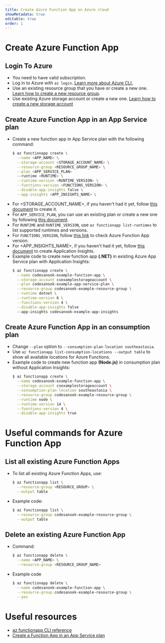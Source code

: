 ```yaml
---
title: Create Azure Function App on Azure cloud
showMetadata: true
editable: true
order: 1
---
```


# Create Azure Function App
## Login To Azure
- You need to have valid subscription.
- Log in to Azure with `az login`. [Learn more about Azure CLI.](/cloud-hosting/azure/azure-cli)
- Use an existing resource group that you have or create a new one. [Learn how to create a new resource group](/cloud-hosting/azure/azure-cli#createaresourcegroupwithdefaultsubscription.).
- Use existing Azure storage account or create a new one. [Learn how to create a new storage account](/cloud-hosting/azure/azure-storage-account/create-azure-storage-account)

## Create Azure Function App in an App Service plan
- Create a new function app in App Service plan with the following command:
  ```sh
  $ az functionapp create \
    --name <APP_NAME> \
    --storage-account <STORAGE_ACCOUNT_NAME> \
    --resource-group <RESOURCE_GROUP_NAME> \
    --plan <APP_SERVICE_PLAN>
    --runtime <RUNTIME> \
    --runtime-version <RUNTIME_VERSION> \
    --functions-version <FUNCTIONS_VERSION> \
    --disable-app-insights false \
    --app-insights <APP_INSIGHTS_NAME> \
  ```
- For <STORAGE_ACCOUNT_NAME>, if you haven't had it yet, follow [this document](/cloud-hosting/azure/azure-storage-account/create-azure-storage-account) to create it.
- For `APP_SERVICE_PLAN`, you can use an existing plan or create a new one by following [this document](/cloud-hosting/azure/app-service).
- For `RUNTIME` and `RUNTIME_VERSION`, use `az functionapp list-runtimes` to list supported runtimes and versions.
- For `FUNCTIONS_VERSION`, follow [this link](https://learn.microsoft.com/en-us/azure/azure-functions/migrate-version-3-version-4?tabs=net6-in-proc%2Cazure-cli%2Cwindows&pivots=programming-language-csharp) to check Azure Function App version.
- For <APP_INSIGHTS_NAME>, if you haven't had it yet, follow [this document](/cloud-hosting/azure/application-insights) to create Application Insights.
- Example code to create new function app **(.NET)** in existing Azure App Service plan with Application Insights:
  ```sh
  $ az functionapp create \
    --name codesanook-example-function-app \
    --storage-account csexamplestorageaccount \
    --plan codesanook-example-app-service-plan \
    --resource-group codesanook-example-resource-group \
    --runtime dotnet \
    --runtime-version 6 \
    --functions-version 4 \
    --disable-app-insights false
    --app-insights codesanook-example-app-insights
  ```

## Create Azure Function App in an consumption plan
- Change `--plan` option to `--consumption-plan-location southeastasia`.
- Use `az functionapp list-consumption-locations --output table` to show all available locations for Azure Functions.
- Example code to create new function app **(Node.js)** in consumption plan without Application Insights:
  ```sh
  $ az functionapp create \
    --name codesanook-example-function-app \
    --storage-account csexamplestorageaccount \
    --consumption-plan-location southeastasia \
    --resource-group codesanook-example-resource-group \
    --runtime node \
    --runtime-version 14 \
    --functions-version 4 \
    --disable-app-insights true
  ```

# Useful commands for Azure Function App

## List all existing Azure Function Apps
- To list all existing Azure Function Apps, use:
  ```sh
  $ az functionapp list \
    --resource-group <RESOURCE_GROUP> \
    --output table
  ```
- Example code:
  ```sh
  $ az functionapp list \
    --resource-group codesanook-example-resource-group \
    --output table
  ```

## Delete an existing Azure Function App
- Command:
  ```sh
  $ az functionapp delete \
    --name <APP_NAME> \
    --resource-group <RESOURCE_GROUP_NAME>
  ```
- Example code
  ```sh
  $ az functionapp delete \
    --name codesanook-example-function-app \
    --resource-group codesanook-example-resource-group \
    --yes
  ```

# Useful resources
- [az functionapp CLI reference](https://learn.microsoft.com/en-us/cli/azure/functionapp?view=azure-cli-latest)
- [Create a Function App in an App Service plan](https://learn.microsoft.com/en-us/azure/azure-functions/scripts/functions-cli-create-app-service-plan)
